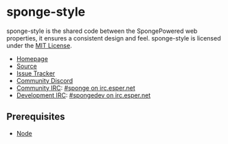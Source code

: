 sponge-style
============

sponge-style is the shared code between the SpongePowered web properties, it ensures a
consistent design and feel. sponge-style is licensed under the [MIT License].

- [Homepage]
- [Source]
- [Issue Tracker]
- [Community Discord]
- [Community IRC]: [#sponge on irc.esper.net]
- [Development IRC]: [#spongedev on irc.esper.net]

## Prerequisites

- [Node]

[MIT License]: https://www.tldrlegal.com/license/mit-license

[Homepage]: https://spongepowered.org/
[Source]: https://github.com/SpongePowered/sponge-style/
[Issue Tracker]: https://github.com/SpongePowered/sponge-style/issues/
[Community Discord]: https://discord.gg/PtaGRAs
[Community IRC]: https://kiwiirc.com/client/irc.esper.net:+6697/?nick=sponge|?#sponge
[#sponge on irc.esper.net]: irc://irc.esper.net/#sponge
[Development IRC]: https://kiwiirc.com/client/irc.esper.net:+6697/?nick=sponge|?#spongedev
[#spongedev on irc.esper.net]: irc://irc.esper.net/#spongedev

[Node]: https://nodejs.org/en/
